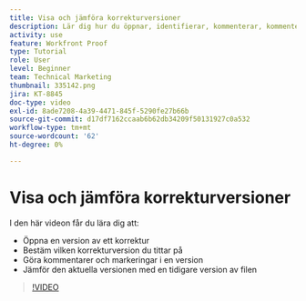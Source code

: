 ```yaml
---
title: Visa och jämföra korrekturversioner
description: Lär dig hur du öppnar, identifierar, kommenterar, kommenterar och jämför korrekturversioner i  [!DNL &#x200B; Workfront].
activity: use
feature: Workfront Proof
type: Tutorial
role: User
level: Beginner
team: Technical Marketing
thumbnail: 335142.png
jira: KT-8845
doc-type: video
exl-id: 8ade7208-4a39-4471-845f-5290fe27b66b
source-git-commit: d17df7162ccaab6b62db34209f50131927c0a532
workflow-type: tm+mt
source-wordcount: '62'
ht-degree: 0%

---
```


# Visa och jämföra korrekturversioner

I den här videon får du lära dig att:

* Öppna en version av ett korrektur
* Bestäm vilken korrekturversion du tittar på
* Göra kommentarer och markeringar i en version
* Jämför den aktuella versionen med en tidigare version av filen

>[!VIDEO](https://video.tv.adobe.com/v/3446900/?quality=12&learn=on&enablevpops&captions=swe)

<!--
## Learn more
* Compare proofs
-->
